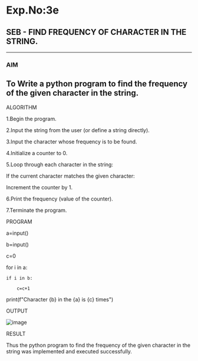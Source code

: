 # Exp.No:3e
## SEB - FIND FREQUENCY OF CHARACTER IN THE STRING.

---

### AIM  
 To Write a python program to find the frequency of the given character in the string.
---

ALGORITHM

1.Begin the program.

2.Input the string from the user (or define a string directly).

3.Input the character whose frequency is to be found.

4.Initialize a counter to 0.

5.Loop through each character in the string:

If the current character matches the given character:

Increment the counter by 1.

6.Print the frequency (value of the counter).

7.Terminate the program.


 PROGRAM

a=input()

b=input()

c=0

for i in a:

    if i in b:
    
        c=c+1
        
print(f"Character {b} in the {a} is {c} times")


OUTPUT

![image](https://github.com/user-attachments/assets/e7b9744b-6f34-4226-9e45-b7b997964850)


RESULT

Thus the python program to find the frequency of the given character in the string was implemented and executed successfully.
